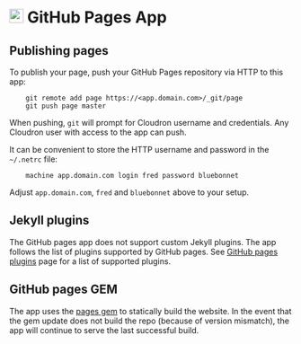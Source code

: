 # <img src="/img/githubpages-logo.png" width="25px"> GitHub Pages App

## Publishing pages

To publish your page, push your GitHub Pages repository via HTTP to this
app:

```
    git remote add page https://<app.domain.com>/_git/page
    git push page master
```

When pushing, `git` will prompt for Cloudron username and credentials. Any
Cloudron user with access to the app can push.

It can be convenient to store the HTTP username and password in the `~/.netrc`
file:

```
    machine app.domain.com login fred password bluebonnet
```

Adjust `app.domain.com`, `fred` and `bluebonnet` above to your setup.

## Jekyll plugins

The GitHub pages app does not support custom Jekyll plugins. The app follows
the list of plugins supported by GitHub pages. See
[GitHub pages plugins](https://pages.github.com/versions/) page for a list of
supported plugins.

## GitHub pages GEM

The app uses the [pages gem](https://github.com/github/pages-gem) to statically
build the website. In the event that the gem update does not build the repo (because
of version mismatch), the app will continue to serve the last successful build.

